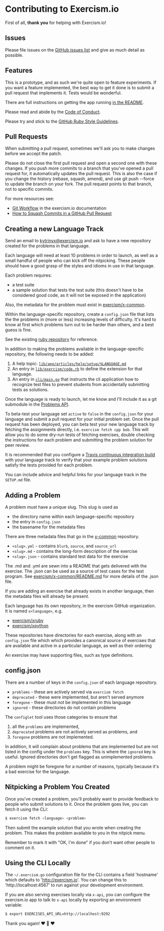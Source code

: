 # Contributing to Exercism.io

First of all, **thank you** for helping with Exercism.io!

## Issues

Please file issues on the [GitHub issues
list](https://github.com/exercism/exercism.io/issues) and give as much detail
as possible.

## Features

This is a prototype, and as such we're quite open to feature experiments. If
you want a feature implemented, the best way to get it done is to submit a
pull request that implements it. Tests would be wonderful.

There are full instructions on getting the app running [in the
README](https://github.com/exercism/exercism.io/blob/master/README.md).

Please read and abide by the [Code of
  Conduct](https://github.com/exercism/exercism.io/blob/master/CODE_OF_CONDUCT.md).

Please try and stick to the [GitHub Ruby Style
Guidelines](https://github.com/styleguide/ruby).

## Pull Requests

When submitting a pull request, sometimes we'll ask you to make changes before
we accept the patch.

Please do not close the first pull request and open a second one with these
changes. If you push more commits to a branch that you've opened a pull
request for, it automatically updates the pull request. This is also the case
if you change the history (rebase, squash, amend), and use git push --force to
update the branch on your fork. The pull request points to that branch, not to
specific commits.

For more resources see:

* [Git Workflow](http://help.exercism.io/git-workflow.html) in the exercism.io documentation
* [How to Squash Commits in a GitHub Pull Request](http://blog.steveklabnik.com/posts/2012-11-08-how-to-squash-commits-in-a-github-pull-request)

## Creating a new Language Track

Send an email to [kytrinyx@exercism.io](mailto:kytrinyx@exercism.io) and
ask to have a new repository created for the problems in that language.

Each language will need at least 10 problems in order to launch, as well as a
small handful of people who can kick off the nitpicking. These people should
have a good grasp of the styles and idioms in use in that language.

Each problem requires:

- a test suite
- a sample solution that tests the test suite (this doesn't have to be
  considered good code, as it will not be exposed in the application)

Also, the metadata for the problem must exist in
[exercism/x-common](https://github.com/exercism/x-common).

Within the language-specific repository, create a `config.json` file that
lists the the problems in (more or less) increasing levels of difficulty.
It's hard to know at first which problems turn out to be harder than
others, and a best guess is fine.

See the existing [ruby repository](https://github.com/exercism/xruby) for reference.

In addition to making the problems available in the language-specific
repository, the following needs to be added:

1. A help topic: [`lib/app/articles/help/setup/$LANGUAGE.md`](https://github.com/exercism/exercism.io/blob/master/lib/redesign/articles/help/setup/)
2. An entry in [`lib/exercism/code.rb`](https://github.com/exercism/exercism.io/blob/master/lib/exercism/code.rb) to define the extension for that language.
3. An entry in [`cli/main.go`](https://github.com/exercism/cli/blob/master/main.go)
   that instructs the cli application how to recognize test files to prevent
   students from accidentally submitting tests as solutions.

Once the language is ready to launch, let me know and I'll include it as a git
submodule in the [Problems API](https://github.com/exercism/x-api).

To beta-test your language set `active` to `false` in the `config.json`
for your language and submit a pull request for your initial problem set.
Once the pull request has been deployed, you can beta test your new language
track by fetching the assignments directly, i.e. `exercism fetch cpp bob`.
This will allow you to do some dry-run tests of fetching exercises,
double checking the instructions for each problem and submitting the
problem solution for peer review.

It is recommended that you configure a [Travis continuous integration build](http://travis-ci.org)
with your language track to verify that your example problem solutions
satisfy the tests provided for each problem.

You can include advice and helpful links for your language track in the
`SETUP.md` file.

## Adding a Problem

A problem must have a unique slug. This slug is used as

* the directory name within each language-specific repository
* the entry in `config.json`
* the basename for the metadata files

There are three metadata files that go in the
[x-common](https://github.com/exercism/x-common) repository.

* `<slug>.yml` - contains `blurb`, `source`, and `source_url`
* `<slug>.md` - contains the long-form description of the exercise
* `<slug>.json` - contains standard test data for the exercise

The .md and .yml are sewn into a README that gets delivered with the exercise.
The .json can be used as a source of test cases for the test program.
See [exercism/x-common/README.md](https://github.com/exercism/x-common/blob/master/README.md) for more details of the .json file.

If you are adding an exercise that already exists in another language, then
the metadata files will already be present.

Each language has its own repository, in the exercism GitHub organization. It
is named `x<language>`, e.g.

* [exercism/xruby](https://github.com/exercism/xruby)
* [exercism/xpython](https://github.com/exercism/xpython)

These repositories have directories for each exercise, along with an
`config.json` file which which provides a canonical source of exercises that
are available and active in a particular language, as well as their ordering

An exercise may have supporting files, such as type definitions.

## config.json

There are a number of keys in the `config.json` of each language repository.

* `problems` - these are actively served via `exercism fetch`
* `deprecated` - these were implemented, but aren't served anymore
* `foregone` - these must not be implemented in this language
* `ignored` - these directories do not contain problems

The `configlet` tool uses those categories to ensure that

1. all the `problems` are implemented,
2. `deprecated` problems are not actively served as problems, and
3. `foregone` problems are not implemented.

In addition, it will complain about problems that are implemented but are not
listed in the config under the `problems` key. This is where the `ignored` key
is useful. Ignored directories don't get flagged as unimplemented problems.

A problem might be foregone for a number of reasons, typically because it's a
bad exercise for the language.

## Nitpicking a Problem You Created

Once you've created a problem, you'll probably want to provide feedback to people who
submit solutions to it. Once the problem goes live, you can fetch it using the CLI:

```bash
$ exercism fetch <language> <problem>
```

Then submit the example solution that you wrote when creating the problem. This makes
the problem available to you in the nitpick menu.

Remember to mark it with "OK, I'm done" if you don't want other people to comment on it.

## Using the CLI Locally

The `~/.exercism.go` configuration file for the CLI contains a field
'hostname' which defaults to 'http://exercism.io'. You can change this to
'http://localhost:4567' to run against your development environment.

If you are also serving exercises locally via `x-api`, you can configure the
exercism.io app to talk to `x-api` locally by exporting an environment
variable:

```bash
$ export EXERCISES_API_URL=http://localhost:9292
```

Thank you again!
:heart: :sparkling_heart: :heart:
